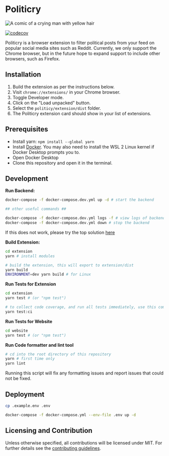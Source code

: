 # Politicry

![A comic of a crying man with yellow hair](https://camo.githubusercontent.com/1851fbb05a7492b6e79caeb8664d3d394b69cf3efe5327bedc167ff75240b27f/68747470733a2f2f63646e2e646973636f72646170702e636f6d2f6174746163686d656e74732f3931303735333430313339333030303436312f313030333538393436383933363232343833382f556e7469746c65645f417274776f726b2e706e67)

[![codecov](https://codecov.io/gh/se310-t6/politicry/branch/main/graph/badge.svg?token=JSL2O5JZNP)](https://codecov.io/gh/se310-t6/politicry)

Politicry is a browser extension to filter political posts from your feed on popular social media sites such as Reddit. Currently, we only support the Chrome browser, but in the future hope to expand support to include other browsers, such as Firefox.

## Installation

1. Build the extension as per the instructions below.
2. Visit `chrome://extensions/` in your Chrome browser.
3. Toggle Developer mode.
4. Click on the "Load unpacked" button.
5. Select the `politicy/extension/dist` folder.
6. The Politicry extension card should show in your list of extensions.

## Prerequisites

- Install yarn: `npm install --global yarn`
- Install [Docker](https://docs.docker.com/get-docker/). You may also need to install the WSL 2 Linux kernel if Docker Desktop prompts you to.
- Open Docker Desktop
- Clone this repository and open it in the terminal.

## Development

**Run Backend:**

```bash
docker-compose -f docker-compose.dev.yml up -d # start the backend

## other useful commands ##

docker-compose -f docker-compose.dev.yml logs -f # view logs of backend
docker-compose -f docker-compose.dev.yml down # stop the backend
```

If this does not work, please try the top solution [here](https://stackoverflow.com/questions/41117421/ps1-cannot-be-loaded-because-running-scripts-is-disabled-on-this-system)

**Build Extension:**

```bash
cd extension
yarn # install modules

# build the extension, this will export to extension/dist
yarn build
ENVIRONMENT=dev yarn build # for Linux
```

**Run Tests for Extension**

```bash
cd extension
yarn test # (or "npm test")

# to collect code coverage, and run all tests immediately, use this command instead:
yarn test:ci
```

**Run Tests for Website**

```bash
cd website
yarn test # (or "npm test")
```

**Run Code formatter and lint tool**

```bash
# cd into the root directory of this repository
yarn # first time only
yarn lint
```

Running this script will fix any formatting issues and report issues that could not be fixed.

## Deployment

```bash
cp .example.env .env

docker-compose -f docker-compose.yml --env-file .env up -d
```

## Licensing and Contribution

Unless otherwise specified, all contributions will be licensed under MIT. For further details see the [contributing guidelines](./CONTRIBUTING_GUIDELINES.md).
